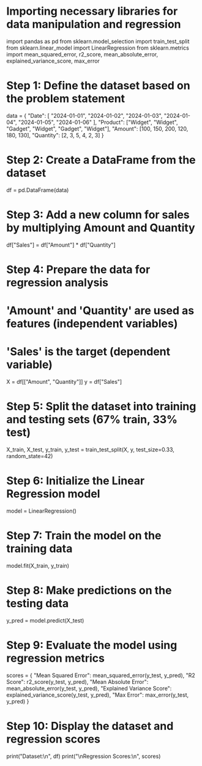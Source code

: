 
# Importing necessary libraries for data manipulation and regression
import pandas as pd
from sklearn.model_selection import train_test_split
from sklearn.linear_model import LinearRegression
from sklearn.metrics import mean_squared_error, r2_score, mean_absolute_error, explained_variance_score, max_error

# Step 1: Define the dataset based on the problem statement
data = {
    "Date": [
        "2024-01-01", "2024-01-02", "2024-01-03",
        "2024-01-04", "2024-01-05", "2024-01-06"
    ],
    "Product": ["Widget", "Widget", "Gadget", "Widget", "Gadget", "Widget"],
    "Amount": [100, 150, 200, 120, 180, 130],
    "Quantity": [2, 3, 5, 4, 2, 3]
}

# Step 2: Create a DataFrame from the dataset
df = pd.DataFrame(data)

# Step 3: Add a new column for sales by multiplying Amount and Quantity
df["Sales"] = df["Amount"] * df["Quantity"]

# Step 4: Prepare the data for regression analysis
# 'Amount' and 'Quantity' are used as features (independent variables)
# 'Sales' is the target (dependent variable)
X = df[["Amount", "Quantity"]]
y = df["Sales"]

# Step 5: Split the dataset into training and testing sets (67% train, 33% test)
X_train, X_test, y_train, y_test = train_test_split(X, y, test_size=0.33, random_state=42)

# Step 6: Initialize the Linear Regression model
model = LinearRegression()

# Step 7: Train the model on the training data
model.fit(X_train, y_train)

# Step 8: Make predictions on the testing data
y_pred = model.predict(X_test)

# Step 9: Evaluate the model using regression metrics
scores = {
    "Mean Squared Error": mean_squared_error(y_test, y_pred),
    "R2 Score": r2_score(y_test, y_pred),
    "Mean Absolute Error": mean_absolute_error(y_test, y_pred),
    "Explained Variance Score": explained_variance_score(y_test, y_pred),
    "Max Error": max_error(y_test, y_pred)
}

# Step 10: Display the dataset and regression scores
print("Dataset:\n", df)
print("\nRegression Scores:\n", scores)
